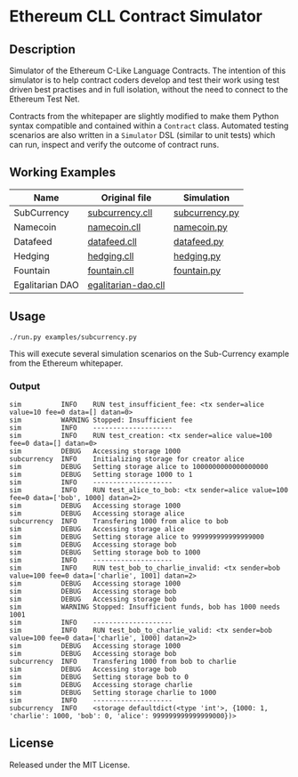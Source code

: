 # Ethereum CLL Contract Simulator

## Description

Simulator of the Ethereum C-Like Language Contracts. The intention of this
simulator is to help contract coders develop and test their work using test
driven best practises and in full isolation, without the need to connect to the
Ethereum Test Net.

Contracts from the whitepaper are slightly modified to make them Python syntax
compatible and contained within a `Contract` class. Automated testing scenarios
are also written in a `Simulator` DSL (similar to unit tests) which can run,
inspect and verify the outcome of contract runs.

## Working Examples

| Name            | Original file                                       | Simulation                                |
| --------------- | --------------------------------------------------- | ----------------------------------------- |
| SubCurrency     | [subcurrency.cll](examples/subcurrency.cll)         | [subcurrency.py](examples/subcurrency.py) |
| Namecoin        | [namecoin.cll](examples/namecoin.cll)               | [namecoin.py](examples/namecoin.py)       |
| Datafeed        | [datafeed.cll](examples/datafeed.cll)               | [datafeed.py](examples/datafeed.py)       |
| Hedging         | [hedging.cll](examples/hedging.cll)                 | [hedging.py](examples/hedging.py)         |
| Fountain        | [fountain.cll](examples/fountain.cll)               | [fountain.py](examples/fountain.py)       |
| Egalitarian DAO | [egalitarian-dao.cll](examples/egalitarian-dao.cll) |                                           |


## Usage

`./run.py examples/subcurrency.py`

This will execute several simulation scenarios on the Sub-Currency example from the Ethereum whitepaper.

### Output

```
sim          INFO    RUN test_insufficient_fee: <tx sender=alice value=10 fee=0 data=[] datan=0>
sim          WARNING Stopped: Insufficient fee
sim          INFO    --------------------
sim          INFO    RUN test_creation: <tx sender=alice value=100 fee=0 data=[] datan=0>
sim          DEBUG   Accessing storage 1000
subcurrency  INFO    Initializing storage for creator alice
sim          DEBUG   Setting storage alice to 1000000000000000000
sim          DEBUG   Setting storage 1000 to 1
sim          INFO    --------------------
sim          INFO    RUN test_alice_to_bob: <tx sender=alice value=100 fee=0 data=['bob', 1000] datan=2>
sim          DEBUG   Accessing storage 1000
sim          DEBUG   Accessing storage alice
subcurrency  INFO    Transfering 1000 from alice to bob
sim          DEBUG   Accessing storage alice
sim          DEBUG   Setting storage alice to 999999999999999000
sim          DEBUG   Accessing storage bob
sim          DEBUG   Setting storage bob to 1000
sim          INFO    --------------------
sim          INFO    RUN test_bob_to_charlie_invalid: <tx sender=bob value=100 fee=0 data=['charlie', 1001] datan=2>
sim          DEBUG   Accessing storage 1000
sim          DEBUG   Accessing storage bob
sim          DEBUG   Accessing storage bob
sim          WARNING Stopped: Insufficient funds, bob has 1000 needs 1001
sim          INFO    --------------------
sim          INFO    RUN test_bob_to_charlie_valid: <tx sender=bob value=100 fee=0 data=['charlie', 1000] datan=2>
sim          DEBUG   Accessing storage 1000
sim          DEBUG   Accessing storage bob
subcurrency  INFO    Transfering 1000 from bob to charlie
sim          DEBUG   Accessing storage bob
sim          DEBUG   Setting storage bob to 0
sim          DEBUG   Accessing storage charlie
sim          DEBUG   Setting storage charlie to 1000
sim          INFO    --------------------
subcurrency  INFO    <storage defaultdict(<type 'int'>, {1000: 1, 'charlie': 1000, 'bob': 0, 'alice': 999999999999999000})>
```

## License

Released under the MIT License.
